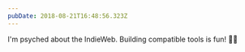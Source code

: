 ```yaml
---
pubDate: 2018-08-21T16:48:56.323Z
---
```


I'm psyched about the IndieWeb. Building compatible tools is fun! 🕺🏻
